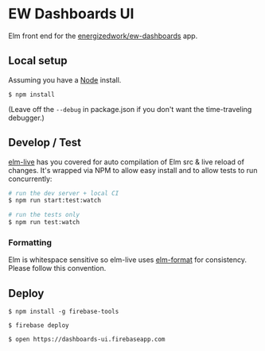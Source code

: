 # EW Dashboards UI


Elm front end for the [energizedwork/ew-dashboards](https://github.com/energizedwork/ew-dashboards) app.

## Local setup

Assuming you have a [Node](https://nodejs.org/en/download/) install.

```$ npm install```

(Leave off the `--debug` in package.json if you don't want the time-traveling debugger.)


## Develop / Test

[elm-live](https://github.com/tomekwi/elm-live) has you covered for auto compilation of Elm src & live reload of changes. It's wrapped via NPM to allow easy install and to allow tests to run concurrently:


```bash
# run the dev server + local CI
$ npm run start:test:watch

# run the tests only
$ npm run test:watch
```


### Formatting

Elm is whitespace sensitive so elm-live uses [elm-format](https://atom.io/packages/elm-format) for consistency. Please follow this convention.


## Deploy
``` $ npm install -g firebase-tools ```

``` $ firebase deploy ```

``` $ open https://dashboards-ui.firebaseapp.com ```
